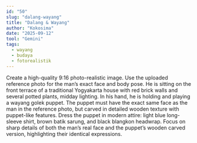```yaml
---
id: "50"
slug: "dalang-wayang"
title: "Dalang & Wayang"
author: "Kokosima"
date: "2025-09-12"
tool: "Gemini"
tags:
  - wayang
  - budaya
  - fotorealistik
---
```


Create a high-quality 9:16 photo-realistic image. Use the uploaded reference photo for the man’s exact face and body pose. He is sitting on the front terrace of a traditional Yogyakarta house with red brick walls and several potted plants, midday lighting. In his hand, he is holding and playing a wayang golek puppet. The puppet must have the exact same face as the man in the reference photo, but carved in detailed wooden texture with puppet-like features. Dress the puppet in modern attire: light blue long-sleeve shirt, brown batik sarung, and black blangkon headwrap. Focus on sharp details of both the man’s real face and the puppet’s wooden carved version, highlighting their identical expressions.

